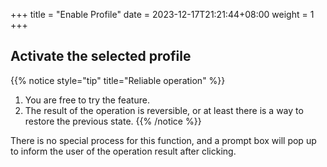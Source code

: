 +++
title = "Enable Profile"
date =  2023-12-17T21:21:44+08:00
weight = 1
+++

## Activate the selected profile

{{% notice style="tip" title="Reliable operation" %}}
1. You are free to try the feature.
2. The result of the operation is reversible, or at least there is a way to restore the previous state.
{{% /notice %}}

There is no special process for this function, and a prompt box will pop up to inform the user of the operation result after clicking.
